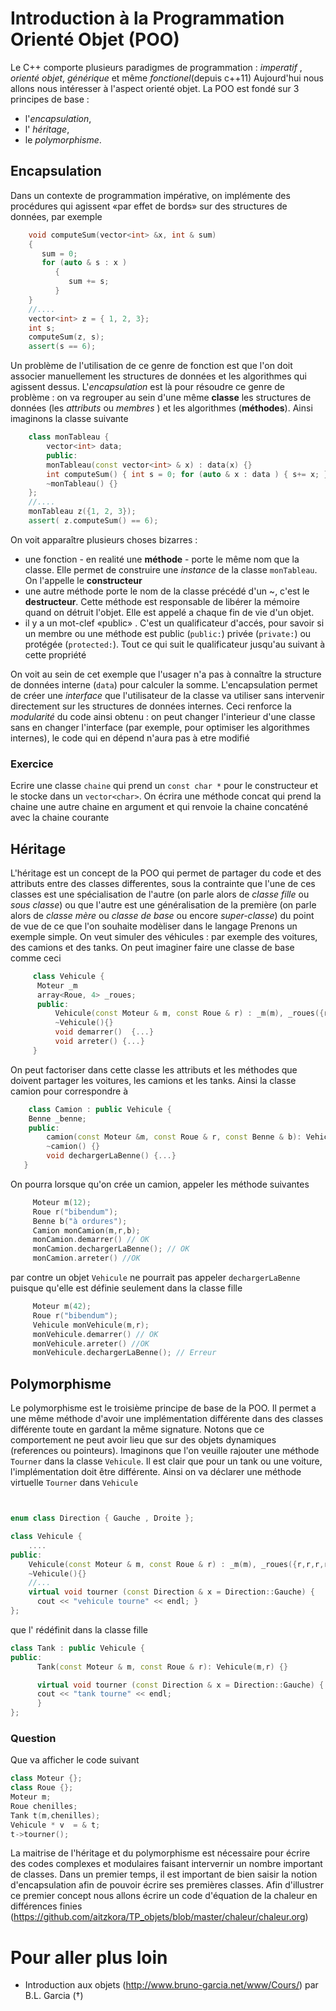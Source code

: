 Introduction à la Programmation Orienté Objet (POO)
===================================================
Le C++ comporte plusieurs paradigmes de programmation : *imperatif* , *orienté objet*, *générique* et même
*fonctionel*(depuis c++11)
Aujourd'hui nous allons nous intéresser à l'aspect orienté objet. La POO est fondé sur 3 principes de base :  
 - l'*encapsulation*, 
 - l' *héritage*, 
 - le *polymorphisme*.

Encapsulation
----------------
Dans un contexte de programmation impérative, on implémente des procédures qui agissent «par effet de bords» 
sur des structures de données, par exemple
    
```c++
    void computeSum(vector<int> &x, int & sum)
    {
       sum = 0; 
       for (auto & s : x )
          {
             sum += s;
          }
    }
    //....
    vector<int> z = { 1, 2, 3};
    int s;
    computeSum(z, s);
    assert(s == 6);
```

Un problème de l'utilisation de ce genre de fonction est que l'on doit associer manuellement les structures de données et 
les algorithmes qui agissent dessus. L'*encapsulation* est là pour résoudre ce genre de problème : on va regrouper 
au sein d'une même **classe** les structures de données (les *attributs* ou *membres* ) et les algorithmes (**méthodes**). 
Ainsi imaginons la classe suivante

```c++
    class monTableau {
        vector<int> data;
        public:
        monTableau(const vector<int> & x) : data(x) {}
        int computeSum() { int s = 0; for (auto & x : data ) { s+= x; } return s; }
        ~monTableau() {}
    };
    //....
    monTableau z({1, 2, 3});
    assert( z.computeSum() == 6);
```

On voit apparaître plusieurs choses bizarres :
 - une fonction  - en realité une **méthode** - porte le même nom que la classe. Elle permet de construire une _instance_ 
 de la classe `monTableau`. On l'appelle le **constructeur**
 - une autre méthode porte le nom de la classe précédé d'un ~, c'est le **destructeur**. Cette méthode est responsable
 de libérer la mémoire quand on détruit l'objet. Elle est appelé a chaque fin de vie d'un objet.
 - il y a un mot-clef «public» . C'est un qualificateur d'accés, pour savoir si un membre ou une méthode est public (`public:`)
 privée (`private:`) ou protégée (`protected:`). Tout ce qui suit le qualificateur jusqu'au suivant à cette propriété

On voit au sein de cet exemple que l'usager n'a pas à connaître la structure de données interne (`data`) pour calculer 
la somme. L'encapsulation permet de créer une _interface_ que l'utilisateur de la classe va utiliser sans intervenir directement
sur les structures de données internes. Ceci renforce la _modularité_ du code ainsi obtenu : on peut changer l'interieur d'une 
classe sans en changer l'interface (par exemple, pour optimiser les algorithmes internes), le code qui en dépend n'aura pas à etre modifié 

### Exercice 
Ecrire une classe `chaine` qui prend un `const char *` pour le constructeur et le stocke dans un `vector<char>`. On écrira 
une méthode concat qui prend la chaine une autre chaine en argument et qui renvoie la chaine concaténé avec la chaine courante

Héritage 
--------
L'héritage est un concept de la POO qui permet de partager du code et des attributs entre des classes differentes, sous la 
contrainte que l'une de ces classes est une spécialisation de l'autre (on parle alors de _classe fille_ ou _sous classe_) ou 
que l'autre est une généralisation de la première (on parle alors de _classe mère_ ou _classe de base_ ou encore _super-classe_)
du point de vue de ce que l'on souhaite modèliser dans le langage
Prenons un exemple simple. On veut simuler des véhicules : par exemple des voitures, des camions et des tanks.
On peut imaginer faire une classe de base comme ceci

```c++     
     class Vehicule {
      Moteur _m  
      array<Roue, 4> _roues;
      public:
          Vehicule(const Moteur & m, const Roue & r) : _m(m), _roues({r,r,r,r}) {}
          ~Vehicule(){}
          void demarrer()  {...}
          void arreter() {...}
     }
```

On peut factoriser dans cette classe les attributs et les méthodes que doivent partager les voitures, les camions et les tanks.
Ainsi la classe camion pour correspondre  à 
    
```c++
    class Camion : public Vehicule {
    Benne _benne;
    public:
        camion(const Moteur &m, const Roue & r, const Benne & b): Vehicule(m,r), _benne(b) {}
        ~camion() {}
        void dechargerLaBenne() {...}
   }
```

On pourra lorsque qu'on crée un camion, appeler les méthode suivantes
```c++
     Moteur m(12);
     Roue r("bibendum");
     Benne b("à ordures");
     Camion monCamion(m,r,b);
     monCamion.demarrer() // OK
     monCamion.dechargerLaBenne(); // OK
     monCamion.arreter() //OK
```
par contre un objet `Vehicule` ne pourrait pas appeler `dechargerLaBenne` puisque qu'elle est définie seulement dans la classe
fille
```c++
     Moteur m(42);
     Roue r("bibendum");
     Vehicule monVehicule(m,r);
     monVehicule.demarrer() // OK
     monVehicule.arreter() //OK
     monVehicule.dechargerLaBenne(); // Erreur
```
Polymorphisme
-------------
Le polymorphisme est le troisième principe de base de la POO. Il permet a une même méthode d'avoir une implémentation différente dans des classes 
différente toute en gardant la même signature. Notons que ce comportement ne peut avoir lieu que sur des objets dynamiques (references ou pointeurs).
Imaginons que l'on veuille rajouter une méthode `Tourner` dans la classe `Vehicule`. Il est clair que pour un tank ou une voiture, l'implémentation
doit être différente. Ainsi on va déclarer une méthode virtuelle `Tourner` dans `Vehicule`

```c++


enum class Direction { Gauche , Droite };

class Vehicule {
    ....
public:
    Vehicule(const Moteur & m, const Roue & r) : _m(m), _roues({r,r,r,r}) {}
    ~Vehicule(){}
    //...
    virtual void tourner (const Direction & x = Direction::Gauche) { 
      cout << "vehicule tourne" << endl; }
};

```
que l' rédéfinit dans la classe fille

```c++
class Tank : public Vehicule {
public:
      Tank(const Moteur & m, const Roue & r): Vehicule(m,r) {}

      virtual void tourner (const Direction & x = Direction::Gauche) {
      cout << "tank tourne" << endl;
      }
};

```
### Question
Que va afficher le code suivant
```c++
class Moteur {};
class Roue {};
Moteur m;
Roue chenilles;
Tank t(m,chenilles);
Vehicule * v  = & t;
t->tourner();
```
La maitrise de l'héritage et du polymorphisme est nécessaire pour écrire des codes complexes et modulaires 
faisant intervernir un nombre important de classes. Dans un premier temps, il est important de 
bien saisir la notion d'encapsulation afin de pouvoir écrire ses premières classes. Afin d'illustrer ce premier
concept nous allons écrire un code d'équation de la chaleur en différences finies (https://github.com/aitzkora/TP_objets/blob/master/chaleur/chaleur.org)


Pour aller plus loin 
==================== 
- Introduction aux objets (http://www.bruno-garcia.net/www/Cours/) par B.L. Garcia (†)
